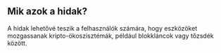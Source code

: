 ## Mik azok a hidak?

A hidak lehetővé teszik a felhasználók számára, hogy eszközöket mozgassanak kripto-ökoszisztémák, például blokkláncok vagy tőzsdék között.